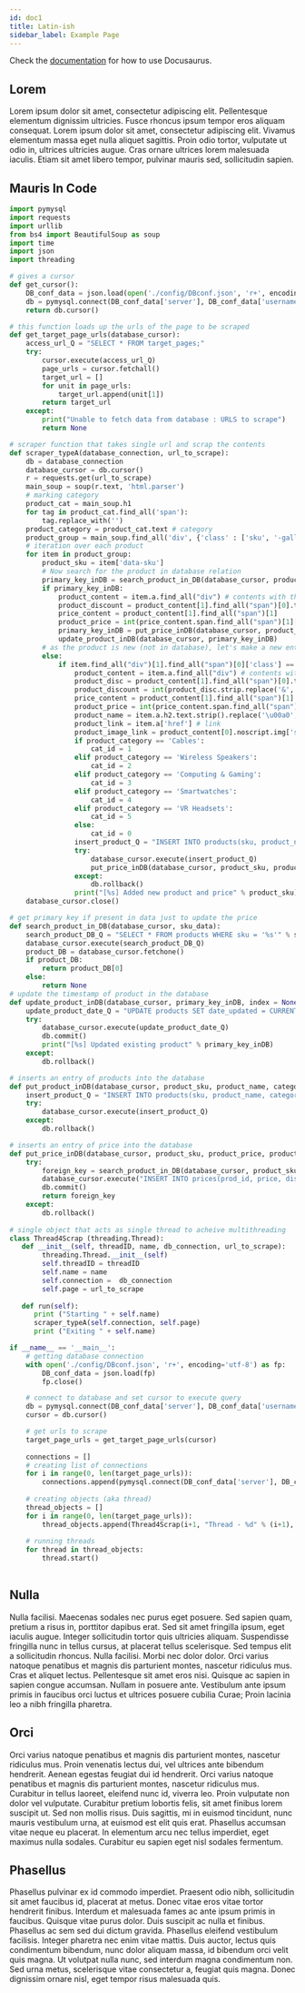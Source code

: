 ```yaml
---
id: doc1
title: Latin-ish
sidebar_label: Example Page
---
```


Check the [documentation](https://docusaurus.io) for how to use Docusaurus.

## Lorem

Lorem ipsum dolor sit amet, consectetur adipiscing elit. Pellentesque elementum dignissim ultricies. Fusce rhoncus ipsum tempor eros aliquam consequat. Lorem ipsum dolor sit amet, consectetur adipiscing elit. Vivamus elementum massa eget nulla aliquet sagittis. Proin odio tortor, vulputate ut odio in, ultrices ultricies augue. Cras ornare ultrices lorem malesuada iaculis. Etiam sit amet libero tempor, pulvinar mauris sed, sollicitudin sapien.

## Mauris In Code

```python
import pymysql
import requests 
import urllib
from bs4 import BeautifulSoup as soup   
import time 
import json       
import threading

# gives a cursor
def get_cursor():
    DB_conf_data = json.load(open('./config/DBconf.json', 'r+', encoding='utf-8'))
    db = pymysql.connect(DB_conf_data['server'], DB_conf_data['username'], DB_conf_data['password'], DB_conf_data['database'])
    return db.cursor()

# this function loads up the urls of the page to be scraped
def get_target_page_urls(database_cursor):
    access_url_Q = "SELECT * FROM target_pages;"
    try:
        cursor.execute(access_url_Q)
        page_urls = cursor.fetchall()
        target_url = []
        for unit in page_urls:
            target_url.append(unit[1])
        return target_url
    except:
        print("Unable to fetch data from database : URLS to scrape")
        return None   

# scraper function that takes single url and scrap the contents
def scraper_typeA(database_connection, url_to_scrape):
    db = database_connection
    database_cursor = db.cursor()
    r = requests.get(url_to_scrape)
    main_soup = soup(r.text, 'html.parser')
    # marking category
    product_cat = main_soup.h1
    for tag in product_cat.find_all('span'):
        tag.replace_with('')
    product_category = product_cat.text # category
    product_group = main_soup.find_all('div', {'class' : ['sku', '-gallery']})
    # iteration over each product
    for item in product_group:
        product_sku = item['data-sku']
        # Now search for the product in database relation
        primary_key_inDB = search_product_in_DB(database_cursor, product_sku) # acts as foreign key of price -> product
        if primary_key_inDB:
            product_content = item.a.find_all("div") # contents with the product card
            product_discount = product_content[1].find_all("span")[0].text # discount
            price_content = product_content[1].find_all("span")[1]
            product_price = int(price_content.span.find_all("span")[1]['data-price']) # price
            primary_key_inDB = put_price_inDB(database_cursor, product_sku, product_price, product_discount)
            update_product_inDB(database_cursor, primary_key_inDB)
        # as the product is new (not in database), let's make a new entry for product and prices
        else:
            if item.find_all("div")[1].find_all("span")[0]['class'] == ['sale-flag-percent']:
                product_content = item.a.find_all("div") # contents within the product card
                product_disc = product_content[1].find_all("span")[0].text.strip.replace('-','') # discount
                product_discount = int(product_disc.strip.replace('&','')) # discount
                price_content = product_content[1].find_all("span")[1]
                product_price = int(price_content.span.find_all("span")[1]['data-price']) # price
                product_name = item.a.h2.text.strip().replace('\u00a0','') # name
                product_link = item.a['href'] # link
                product_image_link = product_content[0].noscript.img['src'] # image link
                if product_category == 'Cables':
                    cat_id = 1
                elif product_category == 'Wireless Speakers':
                    cat_id = 2
                elif product_category == 'Computing & Gaming':
                    cat_id = 3
                elif product_category == 'Smartwatches':
                    cat_id = 4
                elif product_category == 'VR Headsets':
                    cat_id = 5
                else:
                    cat_id = 0
                insert_product_Q = "INSERT INTO products(sku, product_name, category, link, image_link)VALUES('%s', '%s', '%d', '%s', '%s')" % (product_sku, product_name.strip().replace('\u2013',''), cat_id, product_link, product_image_link)
                try:
                    database_cursor.execute(insert_product_Q)
                    put_price_inDB(database_cursor, product_sku, product_price, product_discount)
                except:
                    db.rollback()
                print("[%s] Added new product and price" % product_sku)
    database_cursor.close()

# get primary key if present in data just to update the price
def search_product_in_DB(database_cursor, sku_data):
    search_product_DB_Q = "SELECT * FROM products WHERE sku = '%s'" % sku_data
    database_cursor.execute(search_product_DB_Q)
    product_DB = database_cursor.fetchone()
    if product_DB:
        return product_DB[0]
    else:
        return None
# update the timestamp of product in the database
def update_product_inDB(database_cursor, primary_key_inDB, index = None):
    update_product_date_Q = "UPDATE products SET date_updated = CURRENT_TIMESTAMP WHERE id = '%d'" % (primary_key_inDB) # aka foreign key
    try:
        database_cursor.execute(update_product_date_Q)
        db.commit()
        print("[%s] Updated existing product" % primary_key_inDB)
    except:
        db.rollback()

# inserts an entry of products into the database
def put_product_inDB(database_cursor, product_sku, product_name, category, product_link, product_image_link):
    insert_product_Q = "INSERT INTO products(sku, product_name, category, link, image_link)VALUES('%s', '%s', '%d', '%s', '%s')" % (product_sku, product_name.strip().replace('\u2013',''), category, product_link, product_image_link)
    try:
        database_cursor.execute(insert_product_Q)
    except:
        db.rollback()

# inserts an entry of price into the database
def put_price_inDB(database_cursor, product_sku, product_price, product_discount):
    try:
        foreign_key = search_product_in_DB(database_cursor, product_sku) # foreign key to link price with product
        database_cursor.execute("INSERT INTO prices(prod_id, price, discount, date, currency_iso)VALUES('%d','%d','%s', CURRENT_TIMESTAMP, '%s')" % (foreign_key, product_price, product_discount, 'NPR'))
        db.commit()
        return foreign_key
    except:
        db.rollback()
           
# single object that acts as single thread to acheive multithreading            
class Thread4Scrap (threading.Thread):
   def __init__(self, threadID, name, db_connection, url_to_scrape):
        threading.Thread.__init__(self)
        self.threadID = threadID
        self.name = name
        self.connection =  db_connection
        self.page = url_to_scrape
      
   def run(self):
      print ("Starting " + self.name)
      scraper_typeA(self.connection, self.page)
      print ("Exiting " + self.name)

if __name__ == '__main__':
    # getting database connection
    with open('./config/DBconf.json', 'r+', encoding='utf-8') as fp:
        DB_conf_data = json.load(fp)
        fp.close()

    # connect to database and set cursor to execute query
    db = pymysql.connect(DB_conf_data['server'], DB_conf_data['username'], DB_conf_data['password'], DB_conf_data['database'])
    cursor = db.cursor()

    # get urls to scrape
    target_page_urls = get_target_page_urls(cursor)
 
    connections = []
    # creating list of connections
    for i in range(0, len(target_page_urls)):
        connections.append(pymysql.connect(DB_conf_data['server'], DB_conf_data['username'], DB_conf_data['password'], DB_conf_data['database']))
        
    # creating objects (aka thread)
    thread_objects = []
    for i in range(0, len(target_page_urls)):
        thread_objects.append(Thread4Scrap(i+1, "Thread - %d" % (i+1), connections[i], target_page_urls[i]))
    
    # running threads
    for thread in thread_objects:
        thread.start()
    
```

## Nulla

Nulla facilisi. Maecenas sodales nec purus eget posuere. Sed sapien quam, pretium a risus in, porttitor dapibus erat. Sed sit amet fringilla ipsum, eget iaculis augue. Integer sollicitudin tortor quis ultricies aliquam. Suspendisse fringilla nunc in tellus cursus, at placerat tellus scelerisque. Sed tempus elit a sollicitudin rhoncus. Nulla facilisi. Morbi nec dolor dolor. Orci varius natoque penatibus et magnis dis parturient montes, nascetur ridiculus mus. Cras et aliquet lectus. Pellentesque sit amet eros nisi. Quisque ac sapien in sapien congue accumsan. Nullam in posuere ante. Vestibulum ante ipsum primis in faucibus orci luctus et ultrices posuere cubilia Curae; Proin lacinia leo a nibh fringilla pharetra.

## Orci

Orci varius natoque penatibus et magnis dis parturient montes, nascetur ridiculus mus. Proin venenatis lectus dui, vel ultrices ante bibendum hendrerit. Aenean egestas feugiat dui id hendrerit. Orci varius natoque penatibus et magnis dis parturient montes, nascetur ridiculus mus. Curabitur in tellus laoreet, eleifend nunc id, viverra leo. Proin vulputate non dolor vel vulputate. Curabitur pretium lobortis felis, sit amet finibus lorem suscipit ut. Sed non mollis risus. Duis sagittis, mi in euismod tincidunt, nunc mauris vestibulum urna, at euismod est elit quis erat. Phasellus accumsan vitae neque eu placerat. In elementum arcu nec tellus imperdiet, eget maximus nulla sodales. Curabitur eu sapien eget nisl sodales fermentum.

## Phasellus

Phasellus pulvinar ex id commodo imperdiet. Praesent odio nibh, sollicitudin sit amet faucibus id, placerat at metus. Donec vitae eros vitae tortor hendrerit finibus. Interdum et malesuada fames ac ante ipsum primis in faucibus. Quisque vitae purus dolor. Duis suscipit ac nulla et finibus. Phasellus ac sem sed dui dictum gravida. Phasellus eleifend vestibulum facilisis. Integer pharetra nec enim vitae mattis. Duis auctor, lectus quis condimentum bibendum, nunc dolor aliquam massa, id bibendum orci velit quis magna. Ut volutpat nulla nunc, sed interdum magna condimentum non. Sed urna metus, scelerisque vitae consectetur a, feugiat quis magna. Donec dignissim ornare nisl, eget tempor risus malesuada quis.
